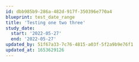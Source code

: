 ```yaml
---
id: dbb985b9-286a-482d-917f-350396e770a4
blueprint: test_date_range
title: 'Testing one two three'
study_date:
  start: '2022-05-27'
  end: '2022-05-27'
updated_by: 51f67a33-7c76-4815-a03f-5f2a9b9e76f1
updated_at: 1653629126
---
```


